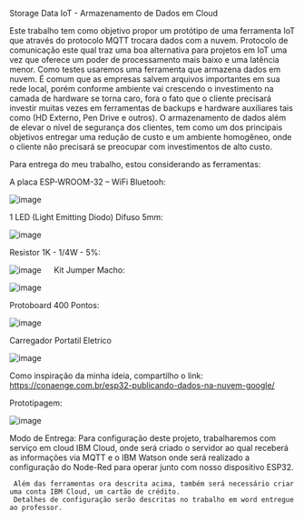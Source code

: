 Storage Data IoT - Armazenamento de Dados em Cloud

Este trabalho tem como objetivo propor um protótipo de uma ferramenta IoT que através do protocolo MQTT trocara dados com a nuvem. Protocolo de comunicação este qual traz uma boa alternativa para projetos em IoT uma vez que oferece um poder de processamento mais baixo e uma latência menor. 
Como testes usaremos uma ferramenta que armazena dados em nuvem. É comum que as empresas salvem arquivos importantes em sua rede local, porém conforme ambiente vai crescendo o investimento na camada de hardware se torna caro, fora o fato que o cliente precisará investir muitas vezes em ferramentas de backups e hardware auxiliares tais como (HD Externo, Pen Drive e outros). 
O armazenamento de dados além de elevar o nível de segurança dos clientes, tem como um dos principais objetivos entregar uma redução de custo e um ambiente homogêneo, onde o cliente não precisará se preocupar com investimentos de alto custo.

Para entrega do meu trabalho, estou considerando as ferramentas: 

A placa ESP-WROOM-32 – WiFi Bluetooh:

![image](https://user-images.githubusercontent.com/94072334/208003678-44e23e54-3e47-429d-bda4-ac32d09ec196.png)

1 LED (Light Emitting Diodo) Difuso 5mm:

![image](https://user-images.githubusercontent.com/94072334/208003707-8c647020-6dd8-403b-9ec7-30aac71691c7.png)

Resistor 1K - 1/4W - 5%:

 ![image](https://user-images.githubusercontent.com/94072334/208003715-ba646c8f-b6f9-49b0-9e11-68e4e7ef9a84.png)
 
Kit Jumper Macho:
 
![image](https://user-images.githubusercontent.com/94072334/208003744-ca7ff068-f756-445e-bf68-0eb4a63d39e2.png)

Protoboard 400 Pontos:
 
![image](https://user-images.githubusercontent.com/94072334/208003778-3c661b5c-094f-4c9a-97d6-2ee5f254b43b.png)

Carregador Portatil Eletrico

 ![image](https://user-images.githubusercontent.com/94072334/208003599-64fde9ff-7842-460f-98b2-c9a542fadf5d.png)
 
 Como inspiração da minha ideia, compartilho o link: https://conaenge.com.br/esp32-publicando-dados-na-nuvem-google/
 
 Prototipagem:

![image](https://user-images.githubusercontent.com/94072334/208004180-ea4d0c87-3411-41c1-81d4-163f60c6c39c.png)

Modo de Entrega: 
     Para configuração deste projeto, trabalharemos com serviço em cloud IBM Cloud, onde será criado o servidor ao qual receberá as informações via MQTT e o IBM Watson onde será realizado a configuração do Node-Red para operar junto com nosso dispositivo ESP32. 
     
     Além das ferramentas ora descrita acima, também será necessário criar uma conta IBM Cloud, um cartão de crédito. 
     Detalhes de configuração serão descritas no trabalho em word entregue ao professor. 
